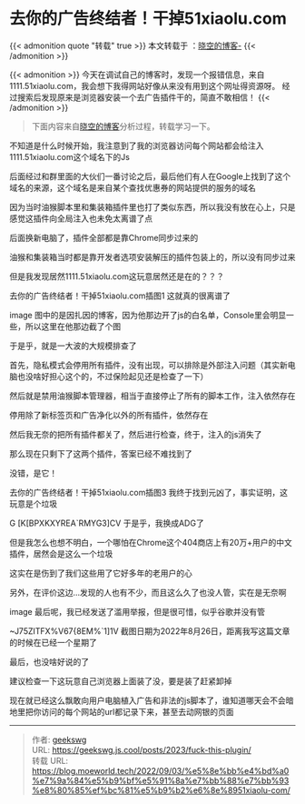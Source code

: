 # 去你的广告终结者！干掉51xiaolu.com

{{< admonition quote "转载" true >}}
本文转载于 ：[晓空的博客-](https://blog.moeworld.tech/2022/09/03/%e5%8e%bb%e4%bd%a0%e7%9a%84%e5%b9%bf%e5%91%8a%e7%bb%88%e7%bb%93%e8%80%85%ef%bc%81%e5%b9%b2%e6%8e%8951xiaolu-com/)
{{< /admonition >}}

{{< admonition >}}
今天在调试自己的博客时，发现一个报错信息，来自1111.51xiaolu.com，我会想下我得网站好像从来没有用到这个网址得资源呀。
经过搜索后发现原来是浏览器安装一个去广告插件干的，简直不敢相信！
{{< /admonition >}}

> 下面内容来自[晓空的博客](https://blog.moeworld.tech/)分析过程，转载学习一下。
<!--more-->

不知道是什么时候开始，我注意到了我的浏览器访问每个网站都会给注入1111.51xiaolu.com这个域名下的Js

后面经过和群里面的大伙们一番讨论之后，最后他们有人在Google上找到了这个域名的来源，这个域名是来自某个查找优惠券的网站提供的服务的域名

因为当时油猴脚本里和集装箱插件里也打了类似东西，所以我没有放在心上，只是感觉这插件向全局注入也未免太离谱了点

后面换新电脑了，插件全部都是靠Chrome同步过来的

油猴和集装箱当时都是靠开发者选项安装解压的插件包装上的，所以没有同步过来

但是我发现居然1111.51xiaolu.com这玩意居然还是在的？？？

去你的广告终结者！干掉51xiaolu.com插图1
这就真的很离谱了

image
图中的是因扎因的博客，因为他那边开了js的白名单，Console里会明显一些，所以这里在他那边截了个图

于是乎，就是一大波的大规模排查了

首先，隐私模式会停用所有插件，没有出现，可以排除是外部注入问题（其实新电脑也没啥好担心这个的，不过保险起见还是检查了一下）

然后就是禁用油猴脚本管理器，相当于直接停止了所有的脚本工作，注入依然存在

停用除了新标签页和广告净化以外的所有插件，依然存在

然后我无奈的把所有插件都关了，然后进行检查，终于，注入的js消失了

那么现在只剩下了这两个插件，答案已经不难找到了

没错，是它！

去你的广告终结者！干掉51xiaolu.com插图3
我终于找到元凶了，事实证明，这玩意是个垃圾

G [K[BPXKXYREA`RMYG3]CV
于是乎，我换成ADG了

但是我怎么也想不明白，一个哪怕在Chrome这个404商店上有20万+用户的中文插件，居然会是这么一个垃圾

这实在是伤到了我们这些用了它好多年的老用户的心

另外，在评价这边...发现的人也有不少，而且这么久了也没人管，实在是无奈啊

image
最后呢，我已经发送了滥用举报，但是很可惜，似乎谷歌并没有管

~J75ZITFX%V67{8EM%`1]1V
截图日期为2022年8月26日，距离我写这篇文章的时候在已经一个星期了

最后，也没啥好说的了

建议检查一下这玩意自己浏览器上面装了没，要是装了赶紧卸掉

现在就已经这么飘敢向用户电脑植入广告和非法的js脚本了，谁知道哪天会不会暗地里把你访问的每个网站的url都记录下来，甚至去动网银的页面

---

> 作者: [geekswg](https://github.com/geekswg)  
> URL: https://geekswg.js.cool/posts/2023/fuck-this-plugin/  
> 转载 URL: https://blog.moeworld.tech/2022/09/03/%e5%8e%bb%e4%bd%a0%e7%9a%84%e5%b9%bf%e5%91%8a%e7%bb%88%e7%bb%93%e8%80%85%ef%bc%81%e5%b9%b2%e6%8e%8951xiaolu-com/
